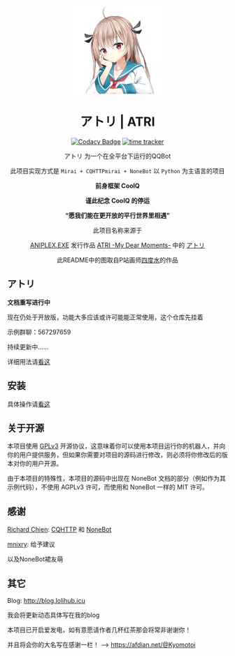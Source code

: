 <div align=center>
 <img width = '200' height ='200' src ="image/atri_s.png">

# アトリ | ATRI
[![Codacy Badge](https://api.codacy.com/project/badge/Grade/06a32769a78248109e94a4cfacf38719)](https://app.codacy.com/manual/Kyomotoi/Aya?utm_source=github.com&utm_medium=referral&utm_content=Kyomotoi/Aya&utm_campaign=Badge_Grade_Dashboard)
[![time tracker](https://wakatime.com/badge/github/Kyomotoi/ATRI.svg)](https://wakatime.com/badge/github/Kyomotoi/ATRI)

アトリ 为一个在全平台下运行的QQBot

此项目实现方式是 `Mirai + CQHTTPmirai + NoneBot` 以 `Python` 为主语言的项目

**前身框架 CoolQ**

**谨此纪念 CoolQ 的停运**

**“愿我们能在更开放的平行世界里相遇”**

此项目名称来源于

[ANIPLEX.EXE](https://aniplex-exe.com/) 发行作品 [ATRI -My Dear Moments-](https://atri-mdm.com/) 中的 [アトリ](https://atri-mdm.com/character/)

此README中的图取自P站画师[四度水](https://www.pixiv.net/users/43194796)的作品
</div>

## アトリ
**文档重写进行中**

现在仍处于开放版，功能大多应该或许可能能正常使用，这个仓库先挂着

示例群聊：567297659

持续更新中......
    
详细用法请[看这](https://lolihub.icu/#/robot/user)

## 安装
具体操作请[看这](https://lolihub.icu/#/robot/install)

## 关于开源
本项目使用 [GPLv3](https://github.com/Kyomotoi/Aya/blob/master/LICENSE) 开源协议，这意味着你可以使用本项目运行你的机器人，并向你的用户提供服务，但如果你需要对项目的源码进行修改，则必须将你修改后的版本对你的用户开源。

由于本项目的特殊性，本项目的源码中出现在 NoneBot 文档的部分（例如作为其示例代码），不使用 AGPLv3 许可，而使用和 NoneBot 一样的 MIT 许可。

## 感谢
[Richard Chien](https://github.com/richardchien): [CQHTTP](https://github.com/richardchien/coolq-http-api) 和 [NoneBot](https://github.com/nonebot/nonebot)

[mnixry](https://github.com/mnixry): 给予建议

以及NoneBot裙友萌

## 其它
Blog: <http://blog.lolihub.icu>

我会将更新动态具体写在我的blog

本项目已开启爱发电，如有意愿请作者几杯红茶那会将常非谢谢你！

并且将会你的大名写在感谢一栏！ --> <https://afdian.net/@Kyomotoi>
